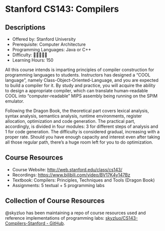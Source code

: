 # Stanford CS143: Compilers

## Descriptions

- Offered by: Stanford University
- Prerequisite: Computer Architecture
- Programming Languages: Java or C++
- Difficulty: 🌟🌟🌟🌟🌟
- Learning Hours: 150

All this course intends is imparting principles of compiler construction for programming languages to students. Instructors has designed a “COOL language”, namely Class-Object-Oriented-Language, and you are expected to build a compiler for it. By study and practice, you will acquire the ability to design a appropriate compiler, which can translate human-readable COOL into “computer-readable” MIPS assembly being running on the SPIM emulator.

Following the Dragon Book, the theoretical part covers lexical analysis, syntax analysis, semantics analysis, runtime environments, register allocation, optimization and code generation. The practical part, accordingly, is divided in four modules: 3 for different steps of analysis and 1 for code generation. The difficulty is considered gradual, increasing with a proper rate. Should you have enough capacity and interest even after taking all those regular path, there’s a huge room left for you to do optimization.

## Course Resources

- Course Website: <http://web.stanford.edu/class/cs143/>
- Recordings: <https://www.bilibili.com/video/BV17K4y147Bz>
- Textbook: Compilers: Principles, Techniques and Tools (Dragon Book)
- Assignments: 5 textual + 5 programming labs

## Collection of Course Resources

@skyzluo has been maintaining a repo of course resources used and reference implementations of programming labs: [skyzluo/CS143-Compilers-Stanford - GitHub](https://github.com/skyzluo/CS143-Compilers-Stanford).
